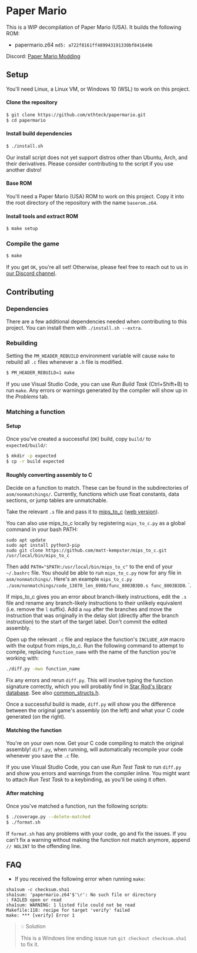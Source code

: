 # Paper Mario

This is a WIP decompilation of Paper Mario (USA). It builds the following ROM:

* papermario.z64 `md5: a722f8161ff489943191330bf8416496`

Discord: [Paper Mario Modding](https://discord.gg/urUm3VG)

## Setup

You'll need Linux, a Linux VM, or Windows 10 (WSL) to work on this project.

#### Clone the repository

```sh
$ git clone https://github.com/ethteck/papermario.git
$ cd papermario
```

#### Install build dependencies

```sh
$ ./install.sh
```

Our install script does not yet support distros other than Ubuntu, Arch, and their derivatives. Please consider contributing to the script if you use another distro!

#### Base ROM

You'll need a Paper Mario (USA) ROM to work on this project. Copy it into the root directory of the repository with the name `baserom.z64`.

#### Install tools and extract ROM

```sh
$ make setup
```

### Compile the game

```sh
$ make
```

If you get `OK`, you're all set! Otherwise, please feel free to reach out to us in [our Discord channel](https://discord.gg/urUm3VG).

## Contributing

### Dependencies

There are a few additional dependencies needed when contributing to this project. You can install them with `./install.sh --extra`.

### Rebuilding

Setting the `PM_HEADER_REBUILD` environment variable will cause `make` to rebuild all `.c` files whenever a `.h` file is modified.

```sh
$ PM_HEADER_REBUILD=1 make
```

If you use Visual Studio Code, you can use _Run Build Task_ (Ctrl+Shift+B) to run `make`. Any errors or warnings generated by the compiler will show up in the _Problems_ tab.

### Matching a function

#### Setup

Once you've created a successful (`OK`) build, copy `build/` to `expected/build/`:

```sh
$ mkdir -p expected
$ cp -r build expected
```

#### Roughly converting assembly to C

Decide on a function to match. These can be found in the subdirectories of `asm/nonmatchings/`. Currently, functions which use float constants, data sections, or jump tables are unmatchable.

Take the relevant `.s` file and pass it to [mips_to_c](https://github.com/matt-kempster/mips_to_c) ([web version](https://simonsoftware.se/other/mips_to_c.py)).

You can also use mips_to_c locally by registering `mips_to_c.py` as a global command in your bash PATH:
```
sudo apt update
sudo apt install python3-pip
sudo git clone https://github.com/matt-kempster/mips_to_c.git /usr/local/bin/mips_to_c
```

Then add `PATH="$PATH:/usr/local/bin/mips_to_c"` to the end of your `~/.bashrc` file.
You should be able to run `mips_to_c.py` now for any file in `asm/nonmatchings/`. Here's an example `mips_to_c.py ./asm/nonmatchings/code_13870_len_6980/func_8003B3D0.s func_8003B3D0`.
`.

If mips_to_c gives you an error about branch-likely instructions, edit the `.s` file and rename any branch-likely instructions to their unlikely equivalent (i.e. remove the `l` suffix). Add a `nop` after the branches and move the instruction that was originally in the delay slot (directly after the branch instruction) to the start of the target label. Don't commit the edited assembly.

Open up the relevant `.c` file and replace the function's `INCLUDE_ASM` macro with the output from mips_to_c. Run the following command to attempt to compile, replacing `function_name` with the name of the function you're working with:

```sh
./diff.py -mwo function_name
```

Fix any errors and rerun `diff.py`. This will involve typing the function signature correctly, which you will probably find in [Star Rod's library database](https://github.com/nanaian/star-rod/blob/master/database/common_func_library.lib). See also [common_structs.h](include/common_structs.h).

Once a successful build is made, `diff.py` will show you the difference between the original game's assembly (on the left) and what your C code generated (on the right).

#### Matching the function

You're on your own now. Get your C code compiling to match the original assembly! `diff.py`, when running, will automatically recompile your code whenever you save the `.c` file.

If you use Visual Studio Code, you can use _Run Test Task_ to run `diff.py` and show you errors and warnings from the compiler inline. You might want to attach _Run Test Task_ to a keybinding, as you'll be using it often.

#### After matching

Once you've matched a function, run the following scripts:

```sh
$ ./coverage.py --delete-matched
$ ./format.sh
```

If `format.sh` has any problems with your code, go and fix the issues. If you can't fix a warning without making the function not match anymore, append `// NOLINT` to the offending line.

## FAQ

* If you received the following error when running  `make`:
```
sha1sum -c checksum.sha1
sha1sum: 'papermario.z64'$'\r': No such file or directory
: FAILED open or read
sha1sum: WARNING: 1 listed file could not be read
Makefile:118: recipe for target 'verify' failed
make: *** [verify] Error 1
```
> 💡 Solution
>
> This is a Windows line ending issue run `git checkout checksum.sha1` to fix it.
